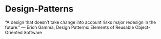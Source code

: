 # Design-Patterns
“A design that doesn’t take change into account risks major redesign in the future.” ― Erich Gamma, Design Patterns: Elements of Reusable Object-Oriented Software
